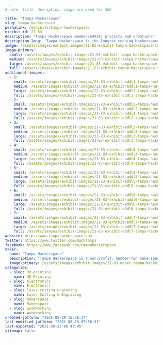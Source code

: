 ```yaml
---
# note: title, decription, image are used for SEO

title: "Tampa Hackerspace"
slug: tampa-hackerspace
permalink: /exhibits/tampa-hackerspace/
exhibit-id: 21-83
description: "Tampa Hackerspace members&#039; projects and creations"
description-long: "Tampa Hackerspace is the longest running Hackerspace/Makerspace in the Greater Tampa Bay Area. We have a vast array of tools including but not limited to: 3D Printers, Laser Cutters, 4x8 Shopbot, Machine Shop, Wood Shop and more, so please come check out our booth and talk to our members! We provide equipment, classes, and mentoring for many types of projects. Some of the projects our members work on: aquaponics, robotics, Arduino, Raspberry Pi, Internet of Things (IoT), electronics, ham / amateur radio, wearable electronics, home automation, microcontrollers, quadcopters, satellites, metal machining, Bitcoin and other alternate exchanges, computer security, photography, sewing, remote controlled aircraft, LED lighting, cosplay, steampunk, video and arcade gaming, 3D printing, art, etc."
image: /assets/images/exhibit-images/21-83-exhibit-tampa-hackerspace-tampa-hackerspace-2048-transparent-border-1024x1024-large.png
image-primary: 
  small: /assets/images/exhibit-images/21-83-exhibit-tampa-hackerspace-tampa-hackerspace-2048-transparent-border-1024x1024-small.png
  medium: /assets/images/exhibit-images/21-83-exhibit-tampa-hackerspace-tampa-hackerspace-2048-transparent-border-1024x1024-medium.png
  large: /assets/images/exhibit-images/21-83-exhibit-tampa-hackerspace-tampa-hackerspace-2048-transparent-border-1024x1024-large.png
  full: /assets/images/exhibit-images/21-83-exhibit-tampa-hackerspace-tampa-hackerspace-2048-transparent-border-1024x1024-full.png
additional-images: 
  - 1:
    small: /assets/images/exhibit-images/21-83-exhibit-addl1-tampa-hackerspace-1491359-617496474993820-2045590366-o-small.jpg
    medium: /assets/images/exhibit-images/21-83-exhibit-addl1-tampa-hackerspace-1491359-617496474993820-2045590366-o-medium.jpg
    large: /assets/images/exhibit-images/21-83-exhibit-addl1-tampa-hackerspace-1491359-617496474993820-2045590366-o-large.jpg
    full: /assets/images/exhibit-images/21-83-exhibit-addl1-tampa-hackerspace-1491359-617496474993820-2045590366-o-full.jpg
  - 2:
    small: /assets/images/exhibit-images/21-83-exhibit-addl2-tampa-hackerspace-20476422-1402535823156544-9001999420335709272-n-small.jpg
    medium: /assets/images/exhibit-images/21-83-exhibit-addl2-tampa-hackerspace-20476422-1402535823156544-9001999420335709272-n-medium.jpg
    large: /assets/images/exhibit-images/21-83-exhibit-addl2-tampa-hackerspace-20476422-1402535823156544-9001999420335709272-n-large.jpg
    full: /assets/images/exhibit-images/21-83-exhibit-addl2-tampa-hackerspace-20476422-1402535823156544-9001999420335709272-n-full.jpg
  - 3:
    small: /assets/images/exhibit-images/21-83-exhibit-addl3-tampa-hackerspace-36460792-1733498653393591-7940905994953949184-n-small.jpg
    medium: /assets/images/exhibit-images/21-83-exhibit-addl3-tampa-hackerspace-36460792-1733498653393591-7940905994953949184-n-medium.jpg
    large: /assets/images/exhibit-images/21-83-exhibit-addl3-tampa-hackerspace-36460792-1733498653393591-7940905994953949184-n-large.jpg
    full: /assets/images/exhibit-images/21-83-exhibit-addl3-tampa-hackerspace-36460792-1733498653393591-7940905994953949184-n-full.jpg
  - 4:
    small: /assets/images/exhibit-images/21-83-exhibit-addl4-tampa-hackerspace-75336391-2510007439076038-8503433053010395136-n-small.jpg
    medium: /assets/images/exhibit-images/21-83-exhibit-addl4-tampa-hackerspace-75336391-2510007439076038-8503433053010395136-n-medium.jpg
    large: /assets/images/exhibit-images/21-83-exhibit-addl4-tampa-hackerspace-75336391-2510007439076038-8503433053010395136-n-large.jpg
    full: /assets/images/exhibit-images/21-83-exhibit-addl4-tampa-hackerspace-75336391-2510007439076038-8503433053010395136-n-full.jpg
  - 5:
    small: /assets/images/exhibit-images/21-83-exhibit-addl5-tampa-hackerspace-78175533-2558493187560796-1703812070329286656-n-small.jpg
    medium: /assets/images/exhibit-images/21-83-exhibit-addl5-tampa-hackerspace-78175533-2558493187560796-1703812070329286656-n-medium.jpg
    large: /assets/images/exhibit-images/21-83-exhibit-addl5-tampa-hackerspace-78175533-2558493187560796-1703812070329286656-n-large.jpg
    full: /assets/images/exhibit-images/21-83-exhibit-addl5-tampa-hackerspace-78175533-2558493187560796-1703812070329286656-n-full.jpg
  - 6:
    small: /assets/images/exhibit-images/21-83-exhibit-addl6-tampa-hackerspace-img-20151010-163100-wpcf-1024x1024-small.jpg
    medium: /assets/images/exhibit-images/21-83-exhibit-addl6-tampa-hackerspace-img-20151010-163100-wpcf-1024x1024-medium.jpg
    large: /assets/images/exhibit-images/21-83-exhibit-addl6-tampa-hackerspace-img-20151010-163100-wpcf-1024x1024-large.jpg
    full: /assets/images/exhibit-images/21-83-exhibit-addl6-tampa-hackerspace-img-20151010-163100-wpcf-1024x1024-full.jpg
  - 7:
    small: /assets/images/exhibit-images/21-83-exhibit-addl7-tampa-hackerspace-img-20190206-212945-wpcf-1024x1024-small.jpg
    medium: /assets/images/exhibit-images/21-83-exhibit-addl7-tampa-hackerspace-img-20190206-212945-wpcf-1024x1024-medium.jpg
    large: /assets/images/exhibit-images/21-83-exhibit-addl7-tampa-hackerspace-img-20190206-212945-wpcf-1024x1024-large.jpg
    full: /assets/images/exhibit-images/21-83-exhibit-addl7-tampa-hackerspace-img-20190206-212945-wpcf-1024x1024-full.jpg
website: http://www.tampahackerspace.com
twitter: https://www.twitter.com/hacktampa
facebook: https://www.facebook.com/tampahackerspace
maker: 
  name: "Tampa Hackerspace"
  description: "Tampa Hackerspace is a non-profit, member-run makerspace in Tampa, Florida. Some of the projects our members work on: aquaponics, FIRST robotics, Arduino, Raspberry Pi, Internet of Things (IoT), electronics, ham / amateur radio, wearable electronics, home automation, microcontrollers, quadcopters, drones, 3D printing, art, etc. We are working on offering a wide range of classes from Minecraft to sewing to LED lighting to Linux to lockpicking to movie making and photography. Whether your interest is technology like hardware or electronic devices, software, or artistic like art, design, film, or music, we're here to help you with your projects. Our workshop currently has several 3D printers, a plastic former, a laser cutter, several CNC routers, welding, sewing machines, vinyl cutters, a heat press, kilns, machine tools including a CNC mill, vertical mill and metal lathes and one of the best equipped woodshops you'll ever see! We also have a first-rate electronics bench."
  image-primary: /assets/images/exhibit-images/21-83-maker-tampa-hackerspace-18-tampa-hackerspace-2048-transparent-border-1024x1024-4049-medium.png
categories: 
  - slug: 3d-printing
    name: 3D Printing
  - slug: electronics
    name: Electronics
  - slug: laser-cutting-engraving
    name: Laser Cutting & Engraving
  - slug: makerspace
    name: Makerspace
  - slug: woodworking
    name: Woodworking
created-jotform: "2021-08-19 15:26:37"
last-modified-jotform: "2021-08-23 07:58:31"
last-exported: "2021-08-25 06:47:45"
sitemap: false

---
```

